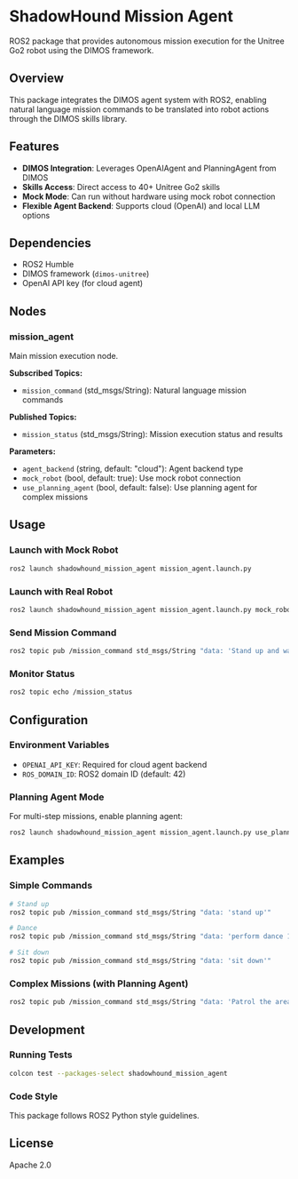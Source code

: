 # ShadowHound Mission Agent

ROS2 package that provides autonomous mission execution for the Unitree Go2 robot using the DIMOS framework.

## Overview

This package integrates the DIMOS agent system with ROS2, enabling natural language mission commands to be translated into robot actions through the DIMOS skills library.

## Features

- **DIMOS Integration**: Leverages OpenAIAgent and PlanningAgent from DIMOS
- **Skills Access**: Direct access to 40+ Unitree Go2 skills
- **Mock Mode**: Can run without hardware using mock robot connection
- **Flexible Agent Backend**: Supports cloud (OpenAI) and local LLM options

## Dependencies

- ROS2 Humble
- DIMOS framework (`dimos-unitree`)
- OpenAI API key (for cloud agent)

## Nodes

### mission_agent

Main mission execution node.

**Subscribed Topics:**
- `mission_command` (std_msgs/String): Natural language mission commands

**Published Topics:**
- `mission_status` (std_msgs/String): Mission execution status and results

**Parameters:**
- `agent_backend` (string, default: "cloud"): Agent backend type
- `mock_robot` (bool, default: true): Use mock robot connection
- `use_planning_agent` (bool, default: false): Use planning agent for complex missions

## Usage

### Launch with Mock Robot

```bash
ros2 launch shadowhound_mission_agent mission_agent.launch.py
```

### Launch with Real Robot

```bash
ros2 launch shadowhound_mission_agent mission_agent.launch.py mock_robot:=false
```

### Send Mission Command

```bash
ros2 topic pub /mission_command std_msgs/String "data: 'Stand up and wave hello'"
```

### Monitor Status

```bash
ros2 topic echo /mission_status
```

## Configuration

### Environment Variables

- `OPENAI_API_KEY`: Required for cloud agent backend
- `ROS_DOMAIN_ID`: ROS2 domain ID (default: 42)

### Planning Agent Mode

For multi-step missions, enable planning agent:

```bash
ros2 launch shadowhound_mission_agent mission_agent.launch.py use_planning_agent:=true
```

## Examples

### Simple Commands

```bash
# Stand up
ros2 topic pub /mission_command std_msgs/String "data: 'stand up'"

# Dance
ros2 topic pub /mission_command std_msgs/String "data: 'perform dance 1'"

# Sit down
ros2 topic pub /mission_command std_msgs/String "data: 'sit down'"
```

### Complex Missions (with Planning Agent)

```bash
ros2 topic pub /mission_command std_msgs/String "data: 'Patrol the area by walking forward 5 meters, turning around, and returning to start'"
```

## Development

### Running Tests

```bash
colcon test --packages-select shadowhound_mission_agent
```

### Code Style

This package follows ROS2 Python style guidelines.

## License

Apache 2.0
